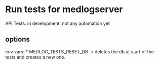 # Run tests for medlogserver

API Tests: in development. not any automation yet

## options

env vars:
    * MEDLOG_TESTS_RESET_DB -> deletes the db at start of the tests and creates a new one.